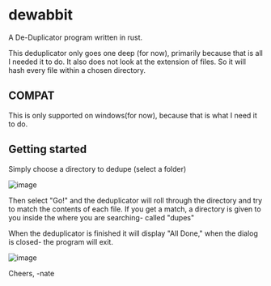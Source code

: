 # dewabbit
A De-Duplicator program written in rust. 

This deduplicator only goes one deep (for now), primarily because that is all I needed it to do. It also does not look at the extension of files. So it will hash every file within a chosen directory. 

## COMPAT
This is only supported on windows(for now), because that is what I need it to do. 

## Getting started

Simply choose a directory to dedupe (select a folder) 

![image](https://user-images.githubusercontent.com/58314490/221382909-d520045b-0f77-4fcc-a0eb-8ef0d551fd85.png)

Then select "Go!" and the deduplicator will roll through the directory and try to match the contents of each file. If you get a match, a directory is given to you inside the where you are searching- called "dupes" 

When the deduplicator is finished it will display "All Done," when the dialog is closed- the program will exit. 

![image](https://user-images.githubusercontent.com/58314490/221382943-0a7208a5-d345-4817-8422-ad31e7302ecd.png)

Cheers,
-nate
